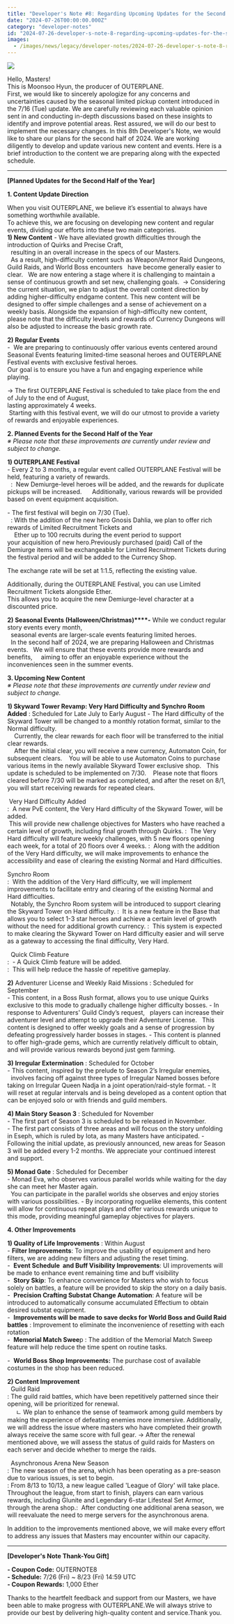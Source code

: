```yaml
---
title: "Developer's Note #8: Regarding Upcoming Updates for the Second Half"
date: "2024-07-26T00:00:00.000Z"
category: "developer-notes"
id: "2024-07-26-developer-s-note-8-regarding-upcoming-updates-for-the-second-half"
images:
  - /images/news/legacy/developer-notes/2024-07-26-developer-s-note-8-regarding-upcoming-updates-for-the-second-half/561305b69fde4d00bd8aeaa5f5a5bfd0.webp
---
```


![](/images/news/legacy/developer-notes/2024-07-26-developer-s-note-8-regarding-upcoming-updates-for-the-second-half/561305b69fde4d00bd8aeaa5f5a5bfd0.webp)  
  

Hello, Masters!  
This is Moonsoo Hyun, the producer of OUTERPLANE.  
First, we would like to sincerely apologize for any concerns and uncertainties caused by the seasonal limited pickup content introduced in the 7/16 (Tue) update. We are carefully reviewing each valuable opinion sent in and conducting in-depth discussions based on these insights to identify and improve potential areas. Rest assured, we will do our best to implement the necessary changes. In this 8th Developer's Note, we would like to share our plans for the second half of 2024. We are working diligently to develop and update various new content and events. Here is a brief introduction to the content we are preparing along with the expected schedule. 

* * *

**\[Planned Updates for the Second Half of the Year\]**

**1\. Content Update Direction**

When you visit OUTERPLANE, we believe it’s essential to always have something worthwhile available.  
To achieve this, we are focusing on developing new content and regular events, dividing our efforts into these two main categories.  
**1) New Content** \- We have alleviated growth difficulties through the introduction of Quirks and Precise Craft,  
  resulting in an overall increase in the specs of our Masters.  
  As a result, high-difficulty content such as Weapon/Armor Raid Dungeons, Guild Raids, and World Boss encounters   have become generally easier to clear.   We are now entering a stage where it is challenging to maintain a sense of continuous growth and set new, challenging goals.  → Considering the current situation, we plan to adjust the overall content direction by adding higher-difficulty endgame content. This new content will be designed to offer simple challenges and a sense of achievement on a weekly basis. Alongside the expansion of high-difficulty new content, please note that the difficulty levels and rewards of Currency Dungeons will also be adjusted to increase the basic growth rate.

**2) Regular Events**  
\-  We are preparing to continuously offer various events centered around Seasonal Events featuring limited-time seasonal heroes and OUTERPLANE Festival events with exclusive festival heroes.  
Our goal is to ensure you have a fun and engaging experience while playing.

→ The first OUTERPLANE Festival is scheduled to take place from the end of July to the end of August,  
lasting approximately 4 weeks.  
 Starting with this festival event, we will do our utmost to provide a variety of rewards and enjoyable experiences.

  
**2\. Planned Events for the Second Half of the Year**  
*※ Please note that these improvements are currently under review and subject to change.*   
  
**1) OUTERPLANE Festival**  
\- Every 2 to 3 months, a regular event called OUTERPLANE Festival will be held, featuring a variety of rewards.  
  :  New Demiurge-level heroes will be added, and the rewards for duplicate pickups will be increased.      Additionally, various rewards will be provided based on event equipment acquisition.

\- The first festival will begin on 7/30 (Tue).  
  : With the addition of the new hero Gnosis Dahlia, we plan to offer rich rewards of Limited Recruitment Tickets and  
    Ether up to 100 recruits during the event period to support your acquisition of new hero.Previously purchased (paid) Call of the Demiurge items will be exchangeable for Limited Recruitment Tickets during the festival period and will be added to the Currency Shop.

The exchange rate will be set at 1:1.5, reflecting the existing value.

Additionally, during the OUTERPLANE Festival, you can use Limited Recruitment Tickets alongside Ether.  
This allows you to acquire the new Demiurge-level character at a discounted price.

  
**2) Seasonal Events (Halloween/Christmas)****\-** While we conduct regular story events every month,  
  seasonal events are larger-scale events featuring limited heroes.  
  In the second half of 2024, we are preparing Halloween and Christmas events.   We will ensure that these events provide more rewards and benefits,     aiming to offer an enjoyable experience without the inconveniences seen in the summer events.

  
**3\. Upcoming New Content**   
*※ Please note that these improvements are currently under review and subject to change.*  
  
**1) Skyward Tower Revamp: Very Hard Difficulty and Synchro Room Added** : Scheduled for Late July to Early August \- The Hard difficulty of the Skyward Tower will be changed to a monthly rotation format, similar to the Normal difficulty.  
    Currently, the clear rewards for each floor will be transferred to the initial clear rewards.  
    After the initial clear, you will receive a new currency, Automaton Coin, for subsequent clears.    You will be able to use Automaton Coins to purchase various items in the newly available Skyward Tower exclusive shop.   This update is scheduled to be implemented on 7/30.    Please note that floors cleared before 7/30 will be marked as completed, and after the reset on 8/1, you will start receiving rewards for repeated clears.

  
 Very Hard Difficulty Added  
:  A new PvE content, the Very Hard difficulty of the Skyward Tower, will be added.  
 This will provide new challenge objectives for Masters who have reached a certain level of growth, including final growth through Quirks. :  The Very Hard difficulty will feature weekly challenges, with 5 new floors opening each week, for a total of 20 floors over 4 weeks. :  Along with the addition of the Very Hard difficulty, we will make improvements to enhance the accessibility and ease of clearing the existing Normal and Hard difficulties.

  
Synchro Room  
:  With the addition of the Very Hard difficulty, we will implement improvements to facilitate entry and clearing of the existing Normal and Hard difficulties.  
  Notably, the Synchro Room system will be introduced to support clearing the Skyward Tower on Hard difficulty. :  It is a new feature in the Base that allows you to select 1-3 star heroes and achieve a certain level of growth without the need for additional growth currency. :  This system is expected to make clearing the Skyward Tower on Hard difficulty easier and will serve as a gateway to accessing the final difficulty, Very Hard.

  Quick Climb Feature   
:  - A Quick Climb feature will be added.  
:  This will help reduce the hassle of repetitive gameplay.

  
**2)** Adventurer License and Weekly Raid Missions : Scheduled for September  
\- This content, in a Boss Rush format, allows you to use unique Quirks    
exclusive to this mode to gradually challenge higher difficulty bosses. - In response to Adventurers' Guild Cindy’s request,   players can increase their adventurer level and attempt to upgrade their Adventurer License.   This content is designed to offer weekly goals and a sense of progression by defeating progressively harder bosses in stages. - This content is planned to offer high-grade gems, which are currently relatively difficult to obtain, and will provide various rewards beyond just gem farming.

  
**3) Irregular Extermination** : Scheduled for October  
\- This content, inspired by the prelude to Season 2’s Irregular enemies,  
  involves facing off against three types of Irregular Named bosses before taking on Irregular Queen Nadja in a joint operation/raid-style format. - It will reset at regular intervals and is being developed as a content option that can be enjoyed solo or with friends and guild members.

  
**4) Main Story Season 3** : Scheduled for November  
\- The first part of Season 3 is scheduled to be released in November.  
\- The first part consists of three areas and will focus on the story unfolding in Eseph, which is ruled by Iota, as many Masters have anticipated. - Following the initial update, as previously announced, new areas for Season 3 will be added every 1-2 months. We appreciate your continued interest and support.

  
**5) Monad Gate** : Scheduled for December  
\- Monad Eva, who observes various parallel worlds while waiting for the day she can meet her Master again.  
  You can participate in the parallel worlds she observes and enjoy stories with various possibilities. - By incorporating roguelike elements, this content will allow for continuous repeat plays and offer various rewards unique to this mode, providing meaningful gameplay objectives for players.

  
**4\. Other Improvements**

**1) Quality of Life Improvements** : Within August   
\- **Filter Improvements**: To improve the usability of equipment and hero filters, we are adding new filters and adjusting the reset timing.  
\-  **Event Schedule  and Buff Visibility Improvements**: UI improvements will be made to enhance event remaining time and buff visibility  
\-  **Story Skip**: To enhance convenience for Masters who wish to focus solely on battles, a feature will be provided to skip the story on a daily basis.  
\-  **Precision Crafting Substat Change Automation**: A feature will be introduced to automatically consume accumulated Effectium to obtain desired substat equipment.  
\-  **Improvements will be made to save decks for World Boss and Guild Raid battles** : Improvement to eliminate the inconvenience of resetting with each rotation  
\-  **Memorial Match Swee**p : The addition of the Memorial Match Sweep feature will help reduce the time spent on routine tasks.

\-  **World Boss Shop Improvements:** The purchase cost of available costumes in the shop has been reduced.

  
**2) Content Improvement**  
  Guild Raid  
: The guild raid battles, which have been repetitively patterned since their opening, will be prioritized for renewal.  
     ㄴ We plan to enhance the sense of teamwork among guild members by making the experience of defeating enemies more immersive. Additionally, we will address the issue where masters who have completed their growth always receive the same score with full gear. → After the renewal mentioned above, we will assess the status of guild raids for Masters on each server and decide whether to merge the raids. 

  Asynchronous Arena New Season  
: The new season of the arena, which has been operating as a pre-season due to various issues, is set to begin.  
: From 8/13 to 10/13, a new league called 'League of Glory' will take place. Throughout the league, from start to finish, players can earn various rewards, including Glunite and Legendary 6-star Lifesteal Set Armor, through the arena shop.:  After conducting one additional arena season, we will reevaluate the need to merge servers for the asynchronous arena.

In addition to the improvements mentioned above, we will make every effort to address any issues that Masters may encounter within our capacity.

* * *

**\[Developer's Note Thank-You Gift\]**

**\- Coupon Code:** OUTERNOTE8  
**\- Schedule:** 7/26 (Fri) ~ 8/23 (Fri) 14:59 UTC  
**\- Coupon Rewards:** 1,000 Ether  
  
Thanks to the heartfelt feedback and support from our Masters, we have been able to make progress with OUTERPLANE.We will always strive to provide our best by delivering high-quality content and service.Thank you.
